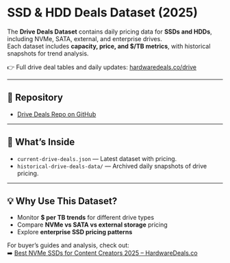 # SSD & HDD Deals Dataset (2025)

The **Drive Deals Dataset** contains daily pricing data for **SSDs and HDDs**, including NVMe, SATA, external, and enterprise drives.  
Each dataset includes **capacity, price, and $/TB metrics**, with historical snapshots for trend analysis.  

👉 Full drive deal tables and daily updates: [hardwaredeals.co/drive](https://hardwaredeals.co/drive/)

---

## 📂 Repository
- [Drive Deals Repo on GitHub](https://github.com/HardwareDealsCo/drive-deals)

---

## 🔎 What’s Inside
- `current-drive-deals.json` — Latest dataset with pricing.
- `historical-drive-deals-data/` — Archived daily snapshots of drive pricing.

---

## 💡 Why Use This Dataset?
- Monitor **$ per TB trends** for different drive types  
- Compare **NVMe vs SATA vs external storage** pricing  
- Explore **enterprise SSD pricing patterns**  

For buyer’s guides and analysis, check out:  
➡️ [Best NVMe SSDs for Content Creators 2025 – HardwareDeals.co](https://hardwaredeals.co/guides/best-nvme-ssds-content-creators-2025/)
